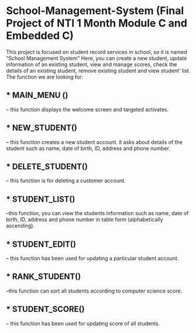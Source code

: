 # School-Management-System (Final Project of NTI 1 Month Module C and Embedded C)
This project is focused on student record services in school, so it is named “School Management System”
Here, you can create a new student, update
information of an existing student, view and manage
scores, check the details of an existing student,
remove existing student and view student’ list.
The function we are looking for:
<h2>* MAIN_MENU ()</h2>
– this function displays the welcome screen and targeted activates.
<h2>* NEW_STUDENT()</h2>
– this function creates a new student account. it asks about details of the student such as name, date of birth, ID, address and phone number.
<h2>* DELETE_STUDENT()</h2> 
– this function is for deleting a customer account.
<h2>* STUDENT_LIST()</h2> 
–this function, you can view the students information such as name, date of birth, ID, address and phone number in table form (alphabetically ascending).
<h2>* STUDENT_EDIT()</h2> 
– this function has been used for updating a particular student account.
<h2>* RANK_STUDENT()</h2> 
–this function can sort all students according to computer science score.
<h2>* STUDENT_SCORE()</h2> 
– this function has been used for updating score of all students.

